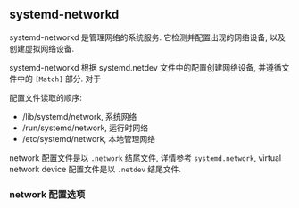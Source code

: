 ## systemd-networkd

systemd-networkd 是管理网络的系统服务. 它检测并配置出现的网络设备, 以及创建虚拟网络设备.

systemd-networkd 根据 systemd.netdev 文件中的配置创建网络设备, 并遵循文件中的 `[Match]` 部分. 对于


配置文件读取的顺序:

- /lib/systemd/network, 系统网络
- /run/systemd/network, 运行时网络
- /etc/systemd/network, 本地管理网络

network 配置文件是以 `.network` 结尾文件, 详情参考 `systemd.network`, virtual network device 配置文件是以 
`.netdev` 结尾文件.


### network 配置选项





